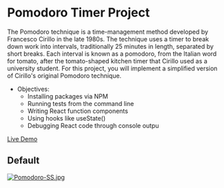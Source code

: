 # Pomodoro Timer Project
The Pomodoro technique is a time-management method developed by Francesco Cirillo in the late 1980s. The technique uses a timer to break down work into intervals, traditionally 25 minutes in length, separated by short breaks. Each interval is known as a pomodoro, from the Italian word for tomato, after the tomato-shaped kitchen timer that Cirillo used as a university student. For this project, you will implement a simplified version of Cirillo's original Pomodoro technique.

- Objectives:
  - Installing packages via NPM
  - Running tests from the command line
  - Writing React function components
  - Using hooks like useState()
  - Debugging React code through console outpu

[Live Demo](https://pomodoro-orcin.vercel.app/)

## Default 

[![Pomodoro-SS.jpg](https://i.postimg.cc/v89gzpsB/Pomodoro-SS.jpg)](https://postimg.cc/5j429Kjd)
